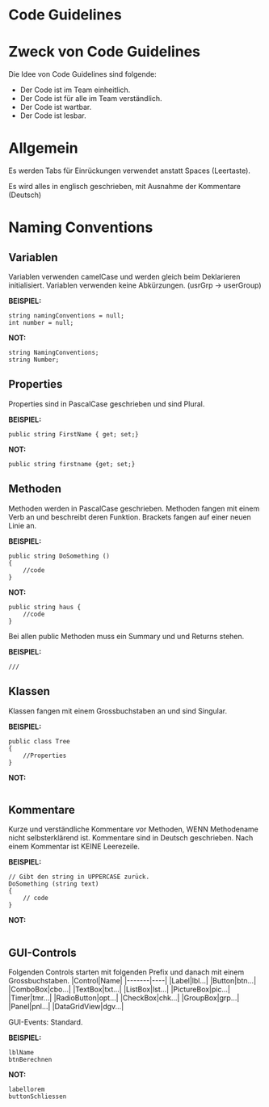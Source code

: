 # Code Guidelines

# Zweck von Code Guidelines
Die Idee von Code Guidelines sind folgende:

- Der Code ist im Team einheitlich.
- Der Code ist für alle im Team verständlich.
- Der Code ist wartbar.
- Der Code ist lesbar.


# Allgemein
Es werden Tabs für Einrückungen verwendet anstatt Spaces (Leertaste).

Es wird alles in englisch geschrieben, mit Ausnahme der Kommentare (Deutsch)



# Naming Conventions

## Variablen
Variablen verwenden camelCase und werden gleich beim Deklarieren initialisiert. 
Variablen verwenden keine Abkürzungen. (usrGrp -> userGroup)

**BEISPIEL:**
```
string namingConventions = null;
int number = null;
```

**NOT:**
```
string NamingConventions;
string Number;
```

## Properties
Properties sind in PascalCase geschrieben und sind Plural.

**BEISPIEL:**
```
public string FirstName { get; set;}
```
**NOT:**
```
public string firstname {get; set;}
```


## Methoden
Methoden werden in PascalCase geschrieben.
Methoden fangen mit einem Verb an und beschreibt deren Funktion.
Brackets fangen auf einer neuen Linie an.

**BEISPIEL:**
```
public string DoSomething ()
{
    //code
}
```
**NOT:**
```
public string haus {
    //code
}
```
Bei allen public Methoden muss ein Summary und und Returns stehen.

**BEISPIEL:**
```
/// 
```



## Klassen
Klassen fangen mit einem Grossbuchstaben an und sind Singular.

**BEISPIEL:**
```
public class Tree
{
    //Properties
}
```
**NOT:**
```

```

## Kommentare
Kurze und verständliche Kommentare vor Methoden, WENN Methodename nicht selbsterklärend ist.
Kommentare sind in Deutsch geschrieben.
Nach einem Kommentar ist KEINE Leerezeile.

**BEISPIEL:**
```
// Gibt den string in UPPERCASE zurück.
DoSomething (string text)
{
    // code
}
```
**NOT:**
```
```

## GUI-Controls
Folgenden Controls starten mit folgenden Prefix und danach mit einem Grossbuchstaben.
|Control|Name|
|-------|----|
|Label|lbl...|
|Button|btn...|
|ComboBox|cbo...|
|TextBox|txt...|
|ListBox|lst...|
|PictureBox|pic...|
|Timer|tmr...|
|RadioButton|opt...|
|CheckBox|chk...|
|GroupBox|grp...|
|Panel|pnl...|
|DataGridView|dgv...|

GUI-Events: Standard.

**BEISPIEL:**
```
lblName
btnBerechnen
```

**NOT:**
```
labellorem
buttonSchliessen
```
